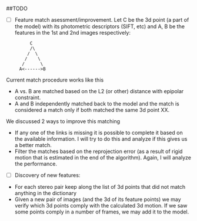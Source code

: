 ##TODO

- [ ] Feature match asessment/improvement.  Let C be the 3d point (a part of the model) with its photometric descriptors (SIFT, etc) and A, B be the features in the 1st and 2nd images respectively:
```
         C
         /\
        /  \
       /    \
      /      \
     A<------>B
```
Current match procedure works like this
* A vs. B are matched based on the L2 (or other) distance with epipolar constraint.
* A and B independently matched back to the model and the match is considered a match only if both matched the same 3d point XX.

We discussed 2 ways to improve this matching
* If any one of the links is missing it is possible to complete it based on the available information.  I will try to do this and analyze if this gives us a better match.
* Filter the matches based on the reprojection error (as a result of rigid motion that is estimated in the end of the algorithm).  Again, I will analyze the performance.


- [ ] Discovery of new features:
- For each stereo pair keep along the list of 3d points that did not match anything in the dictionary
- Given a new pair of images (and the 3d of its feature points) we may verify which 3d points comply with the calculated 3d motion.  If we saw some points comply in a number of frames, we may add it to the model.
